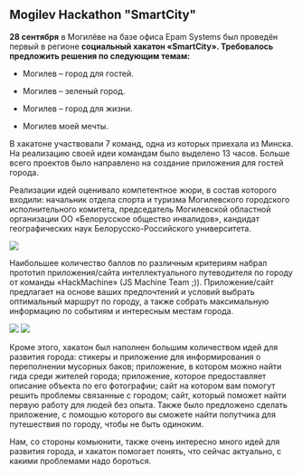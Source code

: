 ## Mogilev Hackathon "SmartCity"

**28 сентября** в Могилёве на базе офиса Epam Systems был проведён первый в регионе **социальный хакатон «SmartCity». Требовалось предложить решения по следующим темам:**

- Могилев – город для гостей.

- Могилев – зеленый город.

- Могилев – город для жизни.

- Могилев моей мечты.

В хакатоне участвовали 7 команд, одна из которых приехала из Минска. На реализацию своей идеи командам было выделено 13 часов. Больше всего проектов было направлено на создание приложения для гостей города.

Реализации идей оценивало компетентное жюри, в состав которого входили: начальник отдела спорта и туризма Могилевского городского исполнительного комитета, председатель Могилевской областной организации ОО «Белорусское общество инвалидов», кандидат географических наук Белорусско-Российского университета.

![](https://sun9-3.userapi.com/c853516/v853516394/112cbc/stB8w5CAva8.jpg)

Наибольшее количество баллов по различным критериям набрал прототип приложения/сайта интеллектуального путеводителя по городу от команды «HackMachine» (JS Machine Team ;)). Приложение/сайт предлагает на основе ваших предпочтений и условий выбрать оптимальный маршрут по городу, а также собрать максимальную информацию по событиям и интересным местам города.

![](https://sun9-43.userapi.com/c853516/v853516394/112ccf/pI6zmSyexUM.jpg)
![](https://sun9-54.userapi.com/c853516/v853516394/112cf6/hvNjaW7mbbk.jpg)

Кроме этого, хакатон был наполнен большим количеством идей для развития города: стикеры и приложение для информирования о переполнении мусорных баков; приложение, в котором можно найти гида среди жителей города; приложение, которое предоставляет описание объекта по его фотографии; сайт на котором вам помогут решить проблемы связанные с городом; сайт, который поможет найти первую работу для людей без опыта. Также было предложено сделать приложение, с помощью которого вы сможете найти попутчика для путешествия по городу, чтобы не быть одиноким.

Нам, со стороны комьюнити, также очень интересно много идей для развития города, и хакатон помогает понять, что сейчас актуально, с какими проблемами надо бороться.

